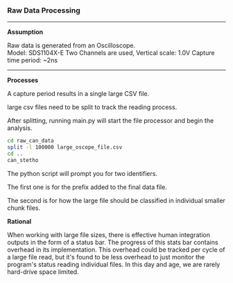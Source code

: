 ### Raw Data Processing
***
**Assumption**

Raw data is generated from an Oscilloscope.  
Model: SDS1104X-E
Two Channels are used, 
Vertical scale:  1.0V
Capture time period: ~2ns 
***
**Processes**

A capture period results in a single large CSV file. 

large csv files need to be split to track the reading process.

After splitting, running main.py will start the file processor and begin the analysis.

```Bash
cd raw_can_data
split -l 100000 large_oscope_file.csv
cd ..
can_stetho
```

The python script will prompt you for two identifiers. 

The first one is for the prefix added to the final data file. 

The second is for how the large file should be classified in individual smaller chunk files.

**Rational**

When working with large file sizes, there is effective human integration outputs
in the form of a status bar. The progress of this stats bar contains overhead in
its implementation. This overhead could be tracked per cycle of a large file read,
but it's found to be less overhead to just monitor the program's status reading 
individual files. In this day and age, we are rarely hard-drive space limited.




